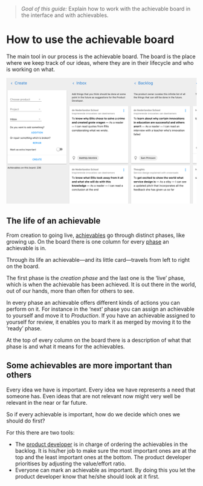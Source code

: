 > *Goal of this guide:* Explain how to work with the achievable board in the interface and with achievables.

# How to use the achievable board

The main tool in our process is the achievable board. The board is the place where we keep track of our ideas, where they are in their lifecycle and who is working on what.

![The board in action](../images/board.png)

## The life of an achievable

From creation to going live, [achievables](../glossary/achievable.md) go through distinct phases, like growing up. On the board there is one column for every [phase](../glossary/phase.md) an achievable is in.

Through its life an achievable—and its little card—travels from left to right on the board.

The first phase is the *creation phase* and the last one is the ‘live’ phase, which is when the achievable has been achieved. It is out there in the world, out of our hands, more than often for others to see.

In every phase an achievable offers different kinds of actions you can perform on it. For instance in the ‘next’ phase you can assign an achievable to yourself and move it to *Production*. If you have an achievable assigned to yourself for review, it enables you to mark it as merged by moving it to the ‘ready’ phase.

At the top of every column on the board there is a description of what that phase is and what it means for the achievables.

## Some achievables are more important than others

Every idea we have is important. Every idea we have represents a need that someone has. Even ideas that are not relevant now might very well be relevant in the near or far future.

So if every achievable is important, how do we decide which ones we should do first?

For this there are two tools:

* The [product developer](../glossary/product-developer.md) is in charge of ordering the achievables in the backlog. It is his/her job to make sure the most important ones are at the top and the least important ones at the bottom. The product developer prioritises by adjusting the value/effort ratio.
* Everyone can mark an achievable as important. By doing this you let the product developer know that he/she should look at it first.
